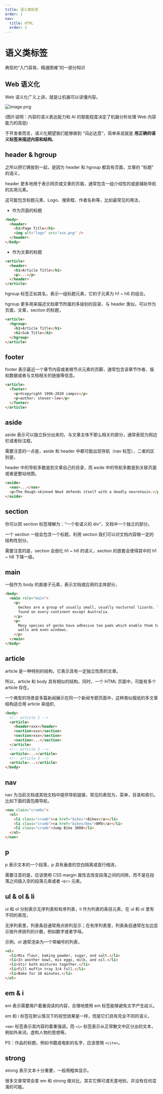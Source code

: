 ```yaml
---
title: 语义类标签
order: 1
nav:
  title: HTML
  order: 2
---
```


# 语义类标签

典型的“入门容易，精通困难”的一部分知识

## Web 语义化

Web 语义化广义上讲，就是让机器可以读懂内容。

![image.png](https://i.loli.net/2020/09/10/T9aQfv7FxC24ZPi.png)

(图片说明：内容的语义表达能力和 AI 的智能程度决定了机器分析处理 Web 内容能力的高低)

于开发者而言，语义化期望我们能够做到 “词必达意”，简单来说就是 **用正确的语义标签来描述内容和结构**。

## header & hgroup

之所以把它俩放到一起，是因为 header 和 hgroup 都具有页面，文章的 “标题” 的语义，

header 更多地用于表示网页或文章的页眉，通常包含一组介绍性的或是辅助导航的实用元素。

这可能包含标题元素、Logo、搜索框、作者名称等，比如最常见的用法，

- 作为页面的标题

```html
<body>
  <header>
    <h1>Page Title</h1>
    <img alt="logo" src="xxx.png" />
  </header>
</body>
```

- 作为文章的标题

```html
<article>
  <header>
    <h1>Article Title</h1>
    <p>...</p>
  </header>
</article>
```

hgroup 标签正如其名，表示一组标题元素，它的子元素为 h1 ~ h6 的组合。

hgroup 更多用来描述文档章节所属的多级别的目录，与 header 类似，可以作为页面，文章，section 的标题，

```html
<article>
  <hgroup>
    <h1>Article Title</h1>
    <h2>Sub Title</h2>
  </hgroup>
</article>
```

## footer

footer 表示最近一个章节内容或者根节点元素的页脚，通常包含该章节作者、版权数据或者与文档相关的链接等信息。

```html
<article>
  <footer>
    <p>©copyright 1996-2020 campcc</p>
    <p>author: steven丶lee</p>
  </footer>
</article>
```

## aside

aside 表示可以独立拆分出来的，与文章主体不那么相关的部分，通常表现为侧边栏或者标注框，

需要注意的一点是，aside 和 header 中都可能出现导航（nav 标签），二者的区别是，

header 中的导航多数是到文章自己的目录，而 aside 中的导航多数是到关联页面或者是整站地图。

```html
<aside>
  <nav>...</nav>
  <p>The Rough-skinned Newt defends itself with a deadly neurotoxin.</p>
</aside>
```

## section

你可以把 section 标签理解为：“一个有语义的 div”，文档中一个独立的部分。

一个 section 一般会包含一个标题，利用 section 我们可以对文档内容做一定的结构性划分。

需要注意的是，section 会弱化 h1 ~ h6 的语义，section 的嵌套会使得其中的 h1 ~ h6 下降一级。

## main

一般作为 body 的直接子元素，表示文档或应用的主体部分，

```html
<body>
  <main role="main">
    <p>
      Geckos are a group of usually small, usually nocturnal lizards. They are
      found on every continent except Australia.
    </p>
    <p>
      Many species of gecko have adhesive toe pads which enable them to climb
      walls and even windows.
    </p>
  </main>
</body>
```

## article

article 是一种特别的结构，它表示具有一定独立性质的文章。

所以，article 和 body 具有相似的结构，同时，一个 HTML 页面中，可能有多个 article 存在。

一个典型的场景是多篇新闻展示在同一个新闻专题页面中，这种类似报纸的多文章结构适合用 article 来组织,

```html
<body>
  <!-- article 1 -->
  <article>
    <header>xxx</header>
    <section>xxx</section>
    <section>xxx</section>
    <section>...</section>
  </article>
  <!-- article 2 -->
  <article>...</article>
  <!-- article 3 -->
  <article>...</article>
</body>
```

## nav

nav 为当前文档或其他文档中提供导航链接，常见的表现为，菜单，目录和索引。比如下面的面包屑导航，

```html
<nav class="crumbs">
  <ol>
    <li class="crumb"><a href="bikes">Bikes</a></li>
    <li class="crumb"><a href="bikes/bmx">BMX</a></li>
    <li class="crumb">Jump Bike 3000</li>
  </ol>
</nav>
```

## p

p 表示文本的一个段落，p 具有垂直的空白隔离或首行缩进，

需要注意的是，应该使用 CSS margin 属性去改变段落之间的间隙，而不是在段落之间插入空的段落元素或者 `<br>` 元素。

## ul & ol & li

ul 和 ol 分别表示无序列表和有序列表，li 作为列表的条目元素，在 ul 和 ol 里有不同的表现，

无序列表里，列表条目通常用点排列显示；在有序列表里，列表条目通常在左边显示按升序排列的计数，例如数字或者字母。

示例，ol 通常渲染为一个带编号的列表，

```html
<ol>
  <li>Mix flour, baking powder, sugar, and salt.</li>
  <li>In another bowl, mix eggs, milk, and oil.</li>
  <li>Stir both mixtures together.</li>
  <li>Fill muffin tray 3/4 full.</li>
  <li>Bake for 20 minutes.</li>
</ol>
```

## em & i

em 表示需要用户着重阅读的内容，合理地使用 em 标签能够避免文字产生歧义。

em 和 i 标签在默认情况下的视觉效果是一样，但是它们具有完全不同的语义，

`<em>` 标签表示其内容的着重强调，而 `<i>` 标签表示从正常散文中区分出的文本，例如外来词，虚构人物的思想等。

PS：作品的标题，例如书籍或电影的名字，应该使用 `<cite>`。

## strong

strong 表示文本十分重要，一般用粗体显示。

很多文章常常会拿 em 和 strong 做对比，其实它俩可谓天差地别，并没有任何混淆的可能。
